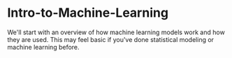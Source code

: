 # Intro-to-Machine-Learning
We'll start with an overview of how machine learning models work and how they are used. This may feel basic if you've done statistical modeling or machine learning before.
